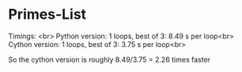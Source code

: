 Primes-List
===========

Timings: <br\>
Python version: 1 loops, best of 3: 8.49 s per loop<br\>
Cython version: 1 loops, best of 3: 3.75 s per loop<br\>

So the cython version is roughly 8.49/3.75 = 2.26 times faster
